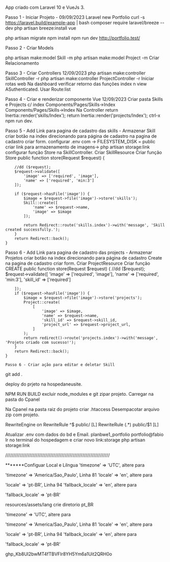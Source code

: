 App criado com Laravel 10 e VueJs 3.

Passo 1 - Iniciar Projeto - 09/09/2023
Laravel new Portfolio
curl -s https://laravel.build/example-app | bash
composer require laravel/breeze --dev
php artisan breeze:install vue
 
php artisan migrate
npm install
npm run dev
http://portfolio.test/

Passo 2 - Criar Models

php artisan make:model Skill -m
php artisan make:model Project -m
Criar Relacionamento

Passo 3 - Criar Controllers 12/09/2023
php artisan make:controller SkillController -r
php artisan make:controller ProjectController -r
Iniciar rotas web
Na dashboard verificar retorno das funções index n view ASuthenticated.
Usar Route:list

Passo 4 - Criar e renderizar componente Vue 12/09/2023
Criar pasta Skills e Projects c/ index
Components/Pages/Skills->Index
Components/Pages/Skills->Index
Na Controller
return Inertia::render('skills/Index');
return Inertia::render('projects/Index');
ctrl-x 
npm run dev.

Passo 5 - Add Link para pagina de cadastro das skills - Armazenar Skill
criar botão na index direcionando para página de cadastro
na pagina de cadastro criar form.
configurar .env com ->  FILESYSTEM_DISK = public
criar link para armazenamento de imagens->  php artisan storage:link
configurar função Store na SkillController.
Criar SkillResource
Criar função Store
   public function store(Request $request)
    {

        //dd ($request);
        $request->validate([
            'image' => ['required', 'image'],
            'name' => ['required', 'min:3']
        ]);

        if ($request->hasFile('image')) {
            $image = $request->file('image')->store('skills');
            Skill::create([
                'name' => $request->name,
                'image' => $image
            ]);

            return Redirect::route('skills.index')->with('message', 'Skill created successfully.');
        }
        return Redirect::back();
    }


Passo 6 - Add Link para pagina de cadastro das projects - Armazenar Projetos
criar botão na index direcionando para página de cadastro Create
na pagina de cadastro criar form.
Criar ProjectResource
Criar função CREATE
   public function store(Request $request)
    {
        //dd ($request);
        $request->validate([
            'image' => ['required', 'image'],
            'name' => ['required', 'min:3'],
            'skill_id' => ['required']

        ]);
        if ($request->hasFile('image')) {
            $image = $request->file('image')->store('projects');
            Project::create(
                [
                    'image' => $image,
                    'name' => $request->name,
                    'skill_id' => $request->skill_id,
                    'project_url' => $request->project_url,
                ]
            );
            return redirect()->route('projects.index')->with('message', 'Projeto criado com sucesso!');
        }
        return Redirect::back();
    }

    Passo 6 - Criar ação para editar e deletar Skill
    




























git add .








































































deploy do prjeto na hospedaneusite.

NPM RUN BUILD
excluir node_modules e git
zipar projeto.
Carregar na pasta do Cpanel

Na Cpanel
na pasta raiz do projeto criar  .htaccess
Desempacotar arquivo zip com projeto.

<IfModule mod_rewrite.c>
    RewriteEngine on
    RewriteRule ^$ public/ [L]
    RewriteRule (.*) public/$1 [L]
</IfModule>

	

Atualizar .env com dados do bd e Email.
planbwe1_portfolio
portfolio@fabio
Ir no terminal do hospedagem e criar novo link:storage
php artisan storage:link




/////////////////////////////////////////////////////////////////

*******Configuar Local e Lilngua
'timezone' => 'UTC', altere para 

'timezone' => 'America/Sao_Paulo',
Linha 81  'locale' => 'en',  altere para 

'locale' => 'pt-BR',
Linha 94 'fallback_locale' => 'en',  altere para 

'fallback_locale' => 'pt-BR'

resources/assets/lang
crie diretorio pt_BR

'timezone' => 'UTC', altere para 

'timezone' => 'America/Sao_Paulo',
Linha 81  'locale' => 'en',  altere para 

'locale' => 'pt-BR',
Linha 94 'fallback_locale' => 'en',  altere para 

'fallback_locale' => 'pt-BR'

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